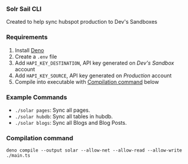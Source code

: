 ### Solr Sail CLI

Created to help sync hubspot production to Dev's Sandboxes

### Requirements

1. Install [Deno](https://deno.land/#installation)
2. Create a `.env` file
3. Add `HAPI_KEY_DESTINATION`, API key generated on *Dev's Sandbox* account
4. Add `HAPI_KEY_SOURCE`, API key generated on *Production* account
5. Compile into executable with [Compilation command](https://github.com/o3world/solar-sail#compilation-command) below

### Example Commands

* `./solar pages`: Sync all pages.
* `./solar hubdb`: Sync all tables in hubdb.
* `./solar blogs`: Sync all Blogs and Blog Posts.

### Compilation command

`deno compile --output solar --allow-net --allow-read --allow-write ./main.ts`